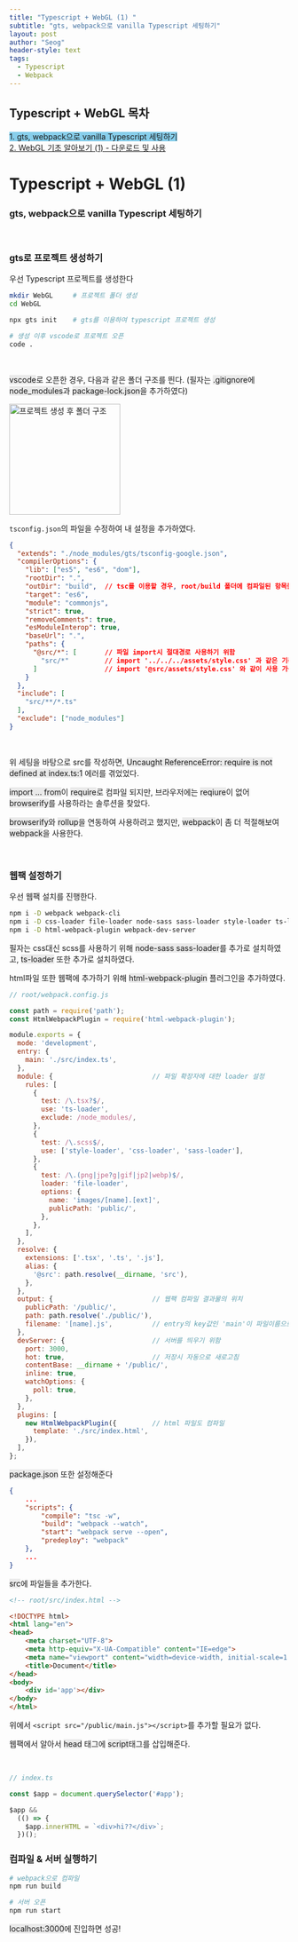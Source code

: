```yaml
---
title: "Typescript + WebGL (1) "
subtitle: "gts, webpack으로 vanilla Typescript 세팅하기"
layout: post
author: "Seog"
header-style: text
tags: 
  - Typescript
  - Webpack
---
```



## Typescript + WebGL 목차

<span style="background-color:skyblue;">1. gts, webpack으로 vanilla Typescript 세팅하기</span><br/>
<a href="https://goeslog.github.io/frontend/2021/03/30/webgl-basic.html">2. WebGL 기초 알아보기 (1) - 다운로드 및 사용</a>


# Typescript + WebGL (1) 

### gts, webpack으로 vanilla Typescript 세팅하기

<br/>

### gts로 프로젝트 생성하기

우선 Typescript 프로젝트를 생성한다

```bash
mkdir WebGL     # 프로젝트 폴더 생성
cd WebGL

npx gts init    # gts를 이용하여 typescript 프로젝트 생성

# 생성 이후 vscode로 프로젝트 오픈
code .
```

<br />


<span style="background-color:#eaeaea;">vscode</span>로 오픈한 경우, 다음과 같은 폴더 구조를 띈다.
(필자는 
<span style="background-color:#eaeaea;">.gitignore</span>에 
<span style="background-color:#eaeaea;">node_modules</span>과 
<span style="background-color:#eaeaea;">package-lock.json</span>을 추가하였다)

<img width="200px" src="https://user-images.githubusercontent.com/49581472/112814101-e3323500-90b9-11eb-8fc6-6f0f55d17d4d.png" alt="프로젝트 생성 후 폴더 구조"/>


`tsconfig.json`의 파일을 수정하여 내 설정을 추가하였다.

```json
{
  "extends": "./node_modules/gts/tsconfig-google.json",
  "compilerOptions": {
    "lib": ["es5", "es6", "dom"],
    "rootDir": ".",
    "outDir": "build",  // tsc를 이용할 경우, root/build 폴더에 컴파일된 항목들이 존재한다
    "target": "es6",
    "module": "commonjs",
    "strict": true,
    "removeComments": true,
    "esModuleInterop": true,
    "baseUrl": ".",
    "paths": {  
      "@src/*": [       // 파일 import시 절대경로 사용하기 위함
        "src/*"         // import '../../../assets/style.css' 과 같은 기존의 방법을
      ]                 // import '@src/assets/style.css' 와 같이 사용 가능
    }
  },
  "include": [
    "src/**/*.ts"
  ],
  "exclude": ["node_modules"]
}
```

<br/>

위 세팅을 바탕으로 src를 작성하면, 
<span style="background-color:#eaeaea;">Uncaught ReferenceError: require is not defined at index.ts:1</span> 에러를 겪었었다.


<span style="background-color:#eaeaea;">import ... from</span>이 
<span style="background-color:#eaeaea;">require</span>로 컴파일 되지만, 브라우저에는 
<span style="background-color:#eaeaea;">reqiure</span>이 없어 
<span style="background-color:#eaeaea;">browserify</span>를 사용하라는 솔루션을 찾았다.


<span style="background-color:#eaeaea;">browserify</span>와 
<span style="background-color:#eaeaea;">rollup</span>을 연동하여 사용하려고 했지만, 
<span style="background-color:#eaeaea;">webpack</span>이 좀 더 적절해보여 
<span style="background-color:#eaeaea;">webpack</span>을 사용한다.

<br/>

### 웹팩 설정하기

우선 웹팩 설치를 진행한다.

```bash
npm i -D webpack webpack-cli
npm i -D css-loader file-loader node-sass sass-loader style-loader ts-loader
npm i -D html-webpack-plugin webpack-dev-server
```

필자는 css대신 scss를 사용하기 위해 
<span style="background-color:#eaeaea;">node-sass sass-loader</span>를 추가로 설치하였고, 
<span style="background-color:#eaeaea;">ts-loader</span> 또한 추가로 설치하였다.

html파일 또한 웹팩에 추가하기 위해 
<span style="background-color:#eaeaea;">html-webpack-plugin</span> 플러그인을 추가하였다.

```javascript
// root/webpack.config.js

const path = require('path');
const HtmlWebpackPlugin = require('html-webpack-plugin');

module.exports = {
  mode: 'development',
  entry: {
    main: './src/index.ts',
  },
  module: {                         // 파일 확장자에 대한 loader 설정
    rules: [
      {
        test: /\.tsx?$/,
        use: 'ts-loader',
        exclude: /node_modules/,
      },
      {
        test: /\.scss$/,
        use: ['style-loader', 'css-loader', 'sass-loader'],
      },
      {
        test: /\.(png|jpe?g|gif|jp2|webp)$/,
        loader: 'file-loader',
        options: {
          name: 'images/[name].[ext]',
          publicPath: 'public/',
        },
      },
    ],
  },
  resolve: {
    extensions: ['.tsx', '.ts', '.js'],
    alias: {
      '@src': path.resolve(__dirname, 'src'),
    },
  },
  output: {                         // 웹팩 컴파일 결과물의 위치
    publicPath: '/public/',
    path: path.resolve('./public/'),
    filename: '[name].js',          // entry의 key값인 'main'이 파일이름으로
  },
  devServer: {                      // 서버를 띄우기 위함
    port: 3000,
    hot: true,                      // 저장시 자동으로 새로고침
    contentBase: __dirname + '/public/',
    inline: true,
    watchOptions: {
      poll: true,
    },
  },
  plugins: [
    new HtmlWebpackPlugin({         // html 파일도 컴파일
      template: './src/index.html',
    }),
  ],
};
```


<span style="background-color:#eaeaea;">package.json</span> 또한 설정해준다

```json
{
    ...
    "scripts": {
        "compile": "tsc -w",
        "build": "webpack --watch",
        "start": "webpack serve --open",
        "predeploy": "webpack"
    },
    ...
}
```


<span style="background-color:#eaeaea;">src</span>에 파일들을 추가한다.

```html
<!-- root/src/index.html -->

<!DOCTYPE html>
<html lang="en">
<head>
    <meta charset="UTF-8">
    <meta http-equiv="X-UA-Compatible" content="IE=edge">
    <meta name="viewport" content="width=device-width, initial-scale=1.0">
    <title>Document</title>
</head>
<body>
    <div id='app'></div>
</body>
</html>
```

위에서 `<script src="/public/main.js"></script>`를 추가할 필요가 없다.

웹팩에서 알아서 
<span style="background-color:#eaeaea;">head</span> 태그에 
<span style="background-color:#eaeaea;">script</span>태그를 삽입해준다.

<br/>

```typescript
// index.ts

const $app = document.querySelector('#app');

$app &&
  (() => {
    $app.innerHTML = `<div>hi??</div>`;
  })();
```

### 컴파일 & 서버 실행하기

```bash
# webpack으로 컴파일
npm run build

# 서버 오픈
npm run start
```


<span style="background-color:#eaeaea;">localhost:3000</span>에 진입하면 성공!